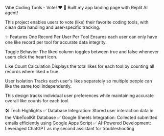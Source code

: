 Vibe Coding Tools - Vote! ❤️
🚀 Built my app landing page with Replit AI agent!

This project enables users to vote (like) their favorite coding tools, with clean data handling and user-specific tracking.

✨ Features
One Record Per User Per Tool
Ensures each user can only have one like record per tool for accurate data integrity.

Toggle Behavior
The liked column toggles between true and false whenever users click the heart icon.

Like Count Calculation
Displays the total likes for each tool by counting all records where liked = true.

User Isolation
Tracks each user's likes separately so multiple people can like the same tool independently.

This design tracks individual user preferences while maintaining accurate overall like counts for each tool.

🛠️ Tech Highlights
✅ Database Integration: Stored user interaction data in the VibeToolKit Database
✅ Google Sheets Integration: Collected submitted emails efficiently using Google Apps Script
✅ AI-Powered Development: Leveraged ChatGPT as my second assistant for troubleshooting
